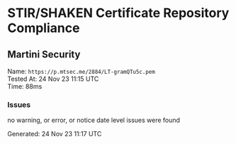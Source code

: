# STIR/SHAKEN Certificate Repository Compliance

## Martini Security

Name: `https://p.mtsec.me/2884/LT-gramQTu5c.pem`\
Tested At: 24 Nov 23 11:15 UTC\
Time: 88ms

### Issues

no warning, or error, or notice date level issues were found

Generated: 24 Nov 23 11:17 UTC